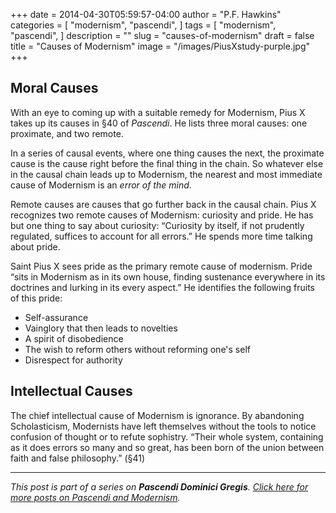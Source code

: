 +++
date = 2014-04-30T05:59:57-04:00
author = "P.F. Hawkins"
categories = [
  "modernism",
  "pascendi",
]
tags = [
  "modernism",
  "pascendi",
]
description = ""
slug = "causes-of-modernism"
draft = false
title = "Causes of Modernism"
image = "/images/PiusXstudy-purple.jpg"
+++

## Moral Causes

With an eye to coming up with a suitable remedy for Modernism, Pius X takes up its causes in §40 of *Pascendi*. He lists three moral causes: one proximate, and two remote. 

In a series of causal events, where one thing causes the next, the proximate cause is the cause right before the final thing in the chain. So whatever else in the causal chain leads up to Modernism, the nearest and most immediate cause of Modernism is an *error of the mind*.

Remote causes are causes that go further back in the causal chain. Pius X recognizes two remote causes of Modernism: curiosity and pride. He has but one thing to say about curiosity: “Curiosity by itself, if not prudently regulated, suffices to account for all errors.” He spends more time talking about pride.

Saint Pius X sees pride as the primary remote cause of modernism. Pride “sits in Modernism as in its own house, finding sustenance everywhere in its doctrines and lurking in its every aspect.” He identifies the following fruits of this pride:

- Self-assurance
- Vainglory that then leads to novelties
- A spirit of disobedience
- The wish to reform others without reforming one's self
- Disrespect for authority

## Intellectual Causes

The chief intellectual cause of Modernism is ignorance. By abandoning Scholasticism, Modernists have left themselves without the tools to notice confusion of thought or to refute sophistry. “Their whole system, containing as it does errors so many and so great, has been born of the union between faith and false philosophy.” (§41)

*** 

*This post is part of a series on **Pascendi Dominici Gregis**. [Click here for more posts on Pascendi and Modernism](http://theoldevangelization.com/pascendi-series/).*
